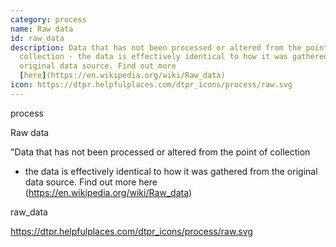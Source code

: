 ```yaml
---
category: process
name: Raw data
id: raw_data
description: Data that has not been processed or altered from the point of
  collection - the data is effectively identical to how it was gathered from the
  original data source. Find out more
  [here](https://en.wikipedia.org/wiki/Raw_data)
icon: https://dtpr.helpfulplaces.com/dtpr_icons/process/raw.svg
---
```

process

Raw data

"Data that has not been processed or altered from the point of collection 
- the data is effectively identical to how it was gathered from the 
original data source. Find out more here (https://en.wikipedia.org/wiki/Raw_data)

raw_data

https://dtpr.helpfulplaces.com/dtpr_icons/process/raw.svg